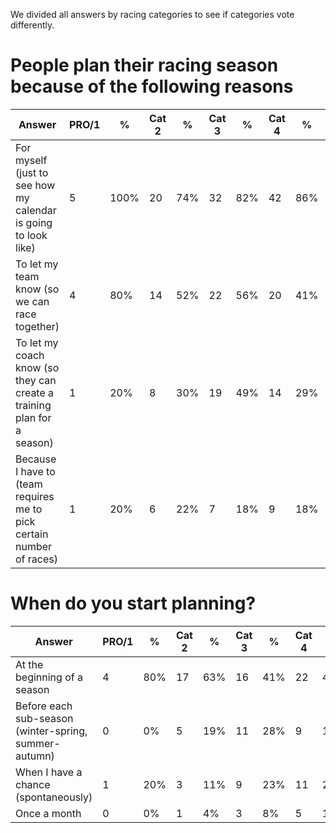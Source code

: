 We divided all answers by racing categories to see if categories vote differently.

# People plan their racing season because of the following reasons

Answer | PRO/1 | % |  Cat 2 | % | Cat 3 | % | Cat 4 | % | Cat 5 |  %  
------|-------|---|--------|-----|------|---|-------|----|------|----
For myself (just to see how my calendar is going to look like) | 5 |  100% |   20 | 74% | 32 | 82% | 42 | 86% | 13 | 81%
To let my team know (so we can race together) |  4 |  80% | 14 | 52% | 22 | 56% | 20 | 41% | 7  | 44%
To let my coach know (so they can create a training plan for a season) | 1 |  20% | 8 |  30% |19 | 49%| 14 | 29% |3  | 19%
Because I have to (team requires me to pick certain number of races)  |  1 |  20% |6 |  22% |7 |  18% |9  | 18% |2 |  13%

# When do you start planning?	

Answer | PRO/1 | % |  Cat 2 | % | Cat 3 | % | Cat 4 | % | Cat 5 |  %  
------|-------|---|--------|-----|------|---|-------|----|------|----
At the beginning of a season |	4 |	80%|17|	63%|	16|	41%|	22|	45%|	7	|44%
Before each sub-season (winter-spring, summer-autumn)|	0 |	0%	|5	|19%	|11	|28%	|9	|18%	|1	|6%
When I have a chance (spontaneously)	|1|	20%|	3	|11%|	9|	23%|	11|	22%|	7	|44%
Once a month	|0	|0%|	1|	4%|	3	|8%|	5|	10%|	1	|6%